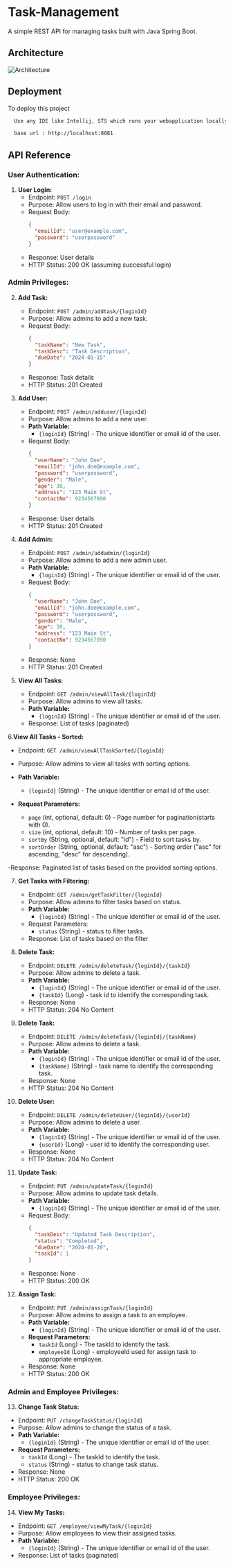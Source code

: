 # Task-Management

A simple REST API for managing tasks built with Java Spring Boot.


## Architecture


![Architecture](https://github.com/Gokilan-13/Task-Management/blob/main/ArchitectureOfRestApi.PNG?raw=true)


## Deployment

To deploy this project

```bash
  Use any IDE like Intellij, STS which runs your webapplication locally on your machine 

  base url : http://localhost:8081
```

## API Reference

### User Authentication:

1. **User Login:**
   - Endpoint: `POST /login`
   - Purpose: Allow users to log in with their email and password.
   - Request Body:
     ```json
     {
       "emailId": "user@example.com",
       "password": "userpassword"
     }
     ```
   - Response: User details
   - HTTP Status: 200 OK (assuming successful login)

### Admin Privileges:

2. **Add Task:**
   - Endpoint: `POST /admin/addtask/{loginId}`
   - Purpose: Allow admins to add a new task.
   - Request Body:
     ```json
     {
       "taskName": "New Task",
       "taskDesc": "Task Description",
       "dueDate": "2024-01-15"
     }
     ```
   - Response: Task details
   - HTTP Status: 201 Created

3. **Add User:**
   - Endpoint: `POST /admin/adduser/{loginId}`
   - Purpose: Allow admins to add a new user.
   - **Path Variable:**
       - `{loginId}` (String) - The unique identifier or email id of the user.
   - Request Body:
     ```json
     {
       "userName": "John Doe",
       "emailId": "john.doe@example.com",
       "password": "userpassword",
       "gender": "Male",
       "age": 30,
       "address": "123 Main St",
       "contactNo": 9234567890
     }
     ```
   - Response: User details
   - HTTP Status: 201 Created

4. **Add Admin:**
   - Endpoint: `POST /admin/addadmin/{loginId}`
   - Purpose: Allow admins to add a new admin user.
   - **Path Variable:**
       - `{loginId}` (String) - The unique identifier or email id of the user.
   - Request Body:
     ```json
     {
       "userName": "John Doe",
       "emailId": "john.doe@example.com",
       "password": "userpassword",
       "gender": "Male",
       "age": 30,
       "address": "123 Main St",
       "contactNo": 9234567890
     }
     ```
   - Response: None
   - HTTP Status: 201 Created

5. **View All Tasks:**
   - Endpoint: `GET /admin/viewAllTask/{loginId}`
   - Purpose: Allow admins to view all tasks.
   - **Path Variable:**
       - `{loginId}` (String) - The unique identifier or email id of the user.
   - Response: List of tasks (paginated)

6.**View All Tasks - Sorted:**
  - Endpoint: `GET /admin/viewAllTaskSorted/{loginId}`
  - Purpose: Allow admins to view all tasks with sorting options.
  - **Path Variable:**
      - `{loginId}` (String) - The unique identifier or email id of the user.

  - **Request Parameters:**
      - `page` (int, optional, default: 0) - Page number for pagination(starts with 0).
      - `size` (int, optional, default: 10) - Number of tasks per page.
      - `sortBy` (String, optional, default: "id") - Field to sort tasks by.
      - `sortOrder` (String, optional, default: "asc") - Sorting order ("asc" for ascending, "desc" for descending).

  -Response: Paginated list of tasks based on the provided sorting options.

7. **Get Tasks with Filtering:**
   - Endpoint: `GET /admin/getTaskFilter/{loginId}`
   - Purpose: Allow admins to filter tasks based on status.
   - **Path Variable:**
       - `{loginId}` (String) - The unique identifier or email id of the user.
   - Request Parameters:
     - `status` (String) - status to filter tasks.
   - Response: List of tasks based on the filter

8. **Delete Task:**
   - Endpoint: `DELETE /admin/deleteTask/{loginId}/{taskId}`
   - Purpose: Allow admins to delete a task.
   - **Path Variable:**
       - `{loginId}` (String) - The unique identifier or email id of the user.
       - `{taskId}` (Long) - task id to identify the corresponding task.
   - Response: None
   - HTTP Status: 204 No Content

9. **Delete Task:**
   - Endpoint: `DELETE /admin/deleteTask/{loginId}/{taskName}`
   - Purpose: Allow admins to delete a task.
   - **Path Variable:**
       - `{loginId}` (String) - The unique identifier or email id of the user.
       - `{taskName}` (String) - task name to identify the corresponding task.
   - Response: None
   - HTTP Status: 204 No Content

10. **Delete User:**
    - Endpoint: `DELETE /admin/deleteUser/{loginId}/{userId}`
    - Purpose: Allow admins to delete a user.
    - **Path Variable:**
        - `{loginId}` (String) - The unique identifier or email id of the user.
        - `{userId}` (Long) - user id to identify the corresponding user.
    - Response: None
    - HTTP Status: 204 No Content

11. **Update Task:**
    - Endpoint: `PUT /admin/updateTask/{loginId}`
    - Purpose: Allow admins to update task details.
    - **Path Variable:**
        - `{loginId}` (String) - The unique identifier or email id of the user.
    - Request Body:
      ```json
      {
        "taskDesc": "Updated Task Description",
        "status": "Completed",
        "dueDate": "2024-01-20",
        "taskId": 1
      }
      ```
    - Response: None
    - HTTP Status: 200 OK

12. **Assign Task:**
    - Endpoint: `PUT /admin/assignTask/{loginId}`
    - Purpose: Allow admins to assign a task to an employee.
    - **Path Variable:**
        - `{loginId}` (String) - The unique identifier or email id of the user.
     - **Request Parameters:**
       - `taskId` (Long) - The taskId to identify the task.
       - `employeeId` (Long) - employeeId used for assign task to appropriate employee.      
    - Response: None
    - HTTP Status: 200 OK

### Admin and Employee Privileges:

13. **Change Task Status:**
   - Endpoint: `PUT /changeTaskStatus/{loginId}`
   - Purpose: Allow admins to change the status of a task.
   - **Path Variable:**
       - `{loginId}` (String) - The unique identifier or email id of the user.
   - **Request Parameters:**
       - `taskId` (Long) - The taskId to identify the task.
       - `status` (String) - status to change task status.
   - Response: None
   - HTTP Status: 200 OK

### Employee Privileges:

14. **View My Tasks:**
   - Endpoint: `GET /employee/viewMyTask/{loginId}`
   - Purpose: Allow employees to view their assigned tasks.
   - **Path Variable:**
       - `{loginId}` (String) - The unique identifier or email id of the user.
   - Response: List of tasks (paginated)


